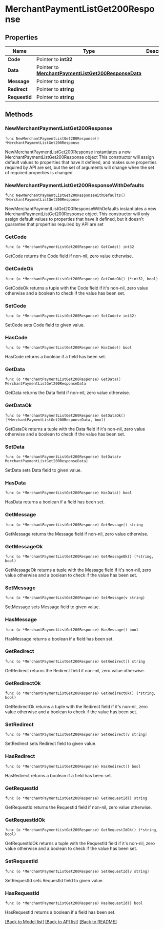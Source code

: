 # MerchantPaymentListGet200Response

## Properties

Name | Type | Description | Notes
------------ | ------------- | ------------- | -------------
**Code** | Pointer to **int32** |  | [optional] 
**Data** | Pointer to [**MerchantPaymentListGet200ResponseData**](MerchantPaymentListGet200ResponseData.md) |  | [optional] 
**Message** | Pointer to **string** |  | [optional] 
**Redirect** | Pointer to **string** |  | [optional] 
**RequestId** | Pointer to **string** |  | [optional] 

## Methods

### NewMerchantPaymentListGet200Response

`func NewMerchantPaymentListGet200Response() *MerchantPaymentListGet200Response`

NewMerchantPaymentListGet200Response instantiates a new MerchantPaymentListGet200Response object
This constructor will assign default values to properties that have it defined,
and makes sure properties required by API are set, but the set of arguments
will change when the set of required properties is changed

### NewMerchantPaymentListGet200ResponseWithDefaults

`func NewMerchantPaymentListGet200ResponseWithDefaults() *MerchantPaymentListGet200Response`

NewMerchantPaymentListGet200ResponseWithDefaults instantiates a new MerchantPaymentListGet200Response object
This constructor will only assign default values to properties that have it defined,
but it doesn't guarantee that properties required by API are set

### GetCode

`func (o *MerchantPaymentListGet200Response) GetCode() int32`

GetCode returns the Code field if non-nil, zero value otherwise.

### GetCodeOk

`func (o *MerchantPaymentListGet200Response) GetCodeOk() (*int32, bool)`

GetCodeOk returns a tuple with the Code field if it's non-nil, zero value otherwise
and a boolean to check if the value has been set.

### SetCode

`func (o *MerchantPaymentListGet200Response) SetCode(v int32)`

SetCode sets Code field to given value.

### HasCode

`func (o *MerchantPaymentListGet200Response) HasCode() bool`

HasCode returns a boolean if a field has been set.

### GetData

`func (o *MerchantPaymentListGet200Response) GetData() MerchantPaymentListGet200ResponseData`

GetData returns the Data field if non-nil, zero value otherwise.

### GetDataOk

`func (o *MerchantPaymentListGet200Response) GetDataOk() (*MerchantPaymentListGet200ResponseData, bool)`

GetDataOk returns a tuple with the Data field if it's non-nil, zero value otherwise
and a boolean to check if the value has been set.

### SetData

`func (o *MerchantPaymentListGet200Response) SetData(v MerchantPaymentListGet200ResponseData)`

SetData sets Data field to given value.

### HasData

`func (o *MerchantPaymentListGet200Response) HasData() bool`

HasData returns a boolean if a field has been set.

### GetMessage

`func (o *MerchantPaymentListGet200Response) GetMessage() string`

GetMessage returns the Message field if non-nil, zero value otherwise.

### GetMessageOk

`func (o *MerchantPaymentListGet200Response) GetMessageOk() (*string, bool)`

GetMessageOk returns a tuple with the Message field if it's non-nil, zero value otherwise
and a boolean to check if the value has been set.

### SetMessage

`func (o *MerchantPaymentListGet200Response) SetMessage(v string)`

SetMessage sets Message field to given value.

### HasMessage

`func (o *MerchantPaymentListGet200Response) HasMessage() bool`

HasMessage returns a boolean if a field has been set.

### GetRedirect

`func (o *MerchantPaymentListGet200Response) GetRedirect() string`

GetRedirect returns the Redirect field if non-nil, zero value otherwise.

### GetRedirectOk

`func (o *MerchantPaymentListGet200Response) GetRedirectOk() (*string, bool)`

GetRedirectOk returns a tuple with the Redirect field if it's non-nil, zero value otherwise
and a boolean to check if the value has been set.

### SetRedirect

`func (o *MerchantPaymentListGet200Response) SetRedirect(v string)`

SetRedirect sets Redirect field to given value.

### HasRedirect

`func (o *MerchantPaymentListGet200Response) HasRedirect() bool`

HasRedirect returns a boolean if a field has been set.

### GetRequestId

`func (o *MerchantPaymentListGet200Response) GetRequestId() string`

GetRequestId returns the RequestId field if non-nil, zero value otherwise.

### GetRequestIdOk

`func (o *MerchantPaymentListGet200Response) GetRequestIdOk() (*string, bool)`

GetRequestIdOk returns a tuple with the RequestId field if it's non-nil, zero value otherwise
and a boolean to check if the value has been set.

### SetRequestId

`func (o *MerchantPaymentListGet200Response) SetRequestId(v string)`

SetRequestId sets RequestId field to given value.

### HasRequestId

`func (o *MerchantPaymentListGet200Response) HasRequestId() bool`

HasRequestId returns a boolean if a field has been set.


[[Back to Model list]](../README.md#documentation-for-models) [[Back to API list]](../README.md#documentation-for-api-endpoints) [[Back to README]](../README.md)


